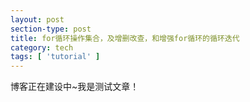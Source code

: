```yaml
---
layout: post
section-type: post
title: for循环操作集合，及增删改查，和增强for循环的循环迭代
category: tech
tags: [ 'tutorial' ]
---
```


博客正在建设中~我是测试文章！